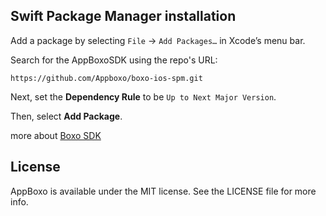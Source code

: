 ## Swift Package Manager installation

Add a package by selecting `File` → `Add Packages…` in Xcode’s menu bar.

Search for the AppBoxoSDK using the repo's URL:
    
    https://github.com/Appboxo/boxo-ios-spm.git


Next, set the **Dependency Rule** to be `Up to Next Major Version`.

Then, select **Add Package**.
  

more about [Boxo SDK](https://docs.boxo.io)


## License

AppBoxo is available under the MIT license. See the LICENSE file for more info.
